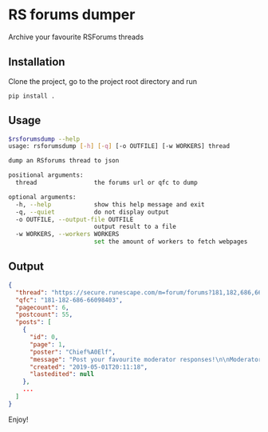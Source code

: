 # RS forums dumper

Archive your favourite RSForums threads

## Installation

Clone the project, go to the project root directory and run
```
pip install .
```

## Usage
```bash
$rsforumsdump --help
usage: rsforumsdump [-h] [-q] [-o OUTFILE] [-w WORKERS] thread

dump an RSforums thread to json

positional arguments:
  thread                the forums url or qfc to dump

optional arguments:
  -h, --help            show this help message and exit
  -q, --quiet           do not display output
  -o OUTFILE, --output-file OUTFILE
                        output result to a file
  -w WORKERS, --workers WORKERS
                        set the amount of workers to fetch webpages
```

## Output
```json
{
  "thread": "https://secure.runescape.com/m=forum/forums?181,182,686,66098403",
  "qfc": "181-182-686-66098403",
  "pagecount": 6,
  "postcount": 55,
  "posts": [
    {
      "id": 0,
      "page": 1,
      "poster": "Chief%A0Elf",
      "message": "Post your favourite moderator responses!\n\nModerators include Forum, Jagex and Local Mods.\n\nFound a funny, witty, clever, inspiring, mind-blowing, meaningful, awesome or a post that made you feel all warm and fuzzy inside? Share it with us!",
      "created": "2019-05-01T20:11:18",
      "lastedited": null
    },
    ...
  ]
}
```

Enjoy!
